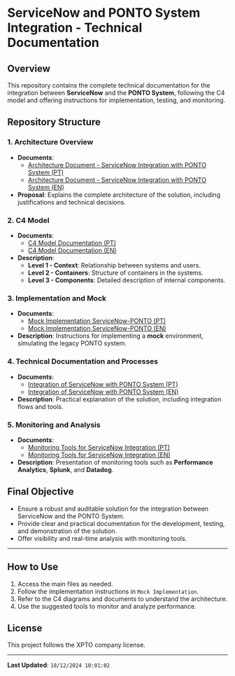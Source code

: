 
# ServiceNow and PONTO System Integration - Technical Documentation

## **Overview**
This repository contains the complete technical documentation for the integration between **ServiceNow** and the **PONTO System**, following the C4 model and offering instructions for implementation, testing, and monitoring.

## **Repository Structure**

### **1. Architecture Overview**
- **Documents**:
  - [Architecture Document - ServiceNow Integration with PONTO System (PT)](pt/architecture_document_servicenow_ponto-pt.md)
  - [Architecture Document - ServiceNow Integration with PONTO System (EN)](en/architecture_document_servicenow_ponto-en.md)
- **Proposal**: Explains the complete architecture of the solution, including justifications and technical decisions.

### **2. C4 Model**
- **Documents**:
  - [C4 Model Documentation (PT)](pt/c4_model_documentacao-pt.md)
  - [C4 Model Documentation (EN)](en/c4_model_documentation-en.md)
- **Description**:
  - **Level 1 - Context**: Relationship between systems and users.
  - **Level 2 - Containers**: Structure of containers in the systems.
  - **Level 3 - Components**: Detailed description of internal components.

### **3. Implementation and Mock**
- **Documents**:
  - [Mock Implementation ServiceNow-PONTO (PT)](pt/ServiceNow_PONTO_Integration_README-pt.md)
  - [Mock Implementation ServiceNow-PONTO (EN)](en/ServiceNow_PONTO_Integration_README-en.md)
- **Description**: Instructions for implementing a **mock** environment, simulating the legacy PONTO system.

### **4. Technical Documentation and Processes**
- **Documents**:
  - [Integration of ServiceNow with PONTO System (PT)](pt/README-pt.md)
  - [Integration of ServiceNow with PONTO System (EN)](en/README-en.md)
- **Description**: Practical explanation of the solution, including integration flows and tools.

### **5. Monitoring and Analysis**
- **Documents**:
  - [Monitoring Tools for ServiceNow Integration (PT)](pt/servicenow_monitoring_tools-pt.md)
  - [Monitoring Tools for ServiceNow Integration (EN)](en/servicenow_monitoring_tools-en.md)
- **Description**: Presentation of monitoring tools such as **Performance Analytics**, **Splunk**, and **Datadog**.

## **Final Objective**
- Ensure a robust and auditable solution for the integration between ServiceNow and the PONTO System.
- Provide clear and practical documentation for the development, testing, and demonstration of the solution.
- Offer visibility and real-time analysis with monitoring tools.

---

## **How to Use**
1. Access the main files as needed.
2. Follow the implementation instructions in `Mock Implementation`.
3. Refer to the C4 diagrams and documents to understand the architecture.
4. Use the suggested tools to monitor and analyze performance.

## **License**
This project follows the XPTO company license.

---

**Last Updated**: `18/12/2024 10:01:02`
